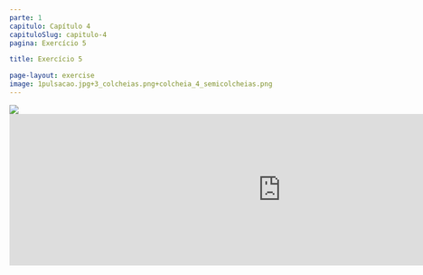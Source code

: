 ```yaml
---
parte: 1
capitulo: Capítulo 4
capituloSlug: capitulo-4
pagina: Exercício 5

title: Exercício 5

page-layout: exercise
image: 1pulsacao.jpg+3_colcheias.png+colcheia_4_semicolcheias.png
---
```


<img src="{{site.baseurl}}/assets/graphics/content/4_1_5_1.jpg"/>

<!-- <img src="{{site.baseurl}}/assets/graphics/content/4_1_5_2.png"/> -->
<iframe src="https://player.vimeo.com/video/226769399?title=0&byline=0&portrait=0" width="960" height="268" frameborder="0" webkitallowfullscreen mozallowfullscreen allowfullscreen></iframe>